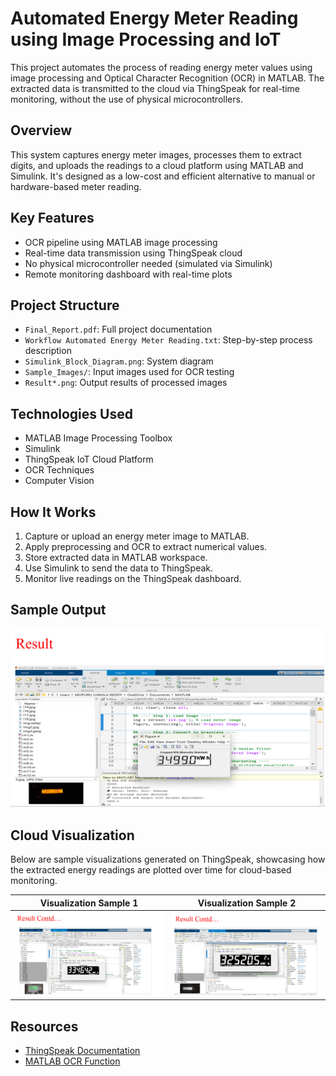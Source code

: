 # Automated Energy Meter Reading using Image Processing and IoT

This project automates the process of reading energy meter values using image processing and Optical Character Recognition (OCR) in MATLAB. The extracted data is transmitted to the cloud via ThingSpeak for real-time monitoring, without the use of physical microcontrollers.

##  Overview

This system captures energy meter images, processes them to extract digits, and uploads the readings to a cloud platform using MATLAB and Simulink. It's designed as a low-cost and efficient alternative to manual or hardware-based meter reading.

##  Key Features

- OCR pipeline using MATLAB image processing
- Real-time data transmission using ThingSpeak cloud
- No physical microcontroller needed (simulated via Simulink)
- Remote monitoring dashboard with real-time plots

##  Project Structure

- `Final_Report.pdf`: Full project documentation  
- `Workflow Automated Energy Meter Reading.txt`: Step-by-step process description  
- `Simulink_Block_Diagram.png`: System diagram  
- `Sample_Images/`: Input images used for OCR testing  
- `Result*.png`: Output results of processed images  

##  Technologies Used

- MATLAB Image Processing Toolbox  
- Simulink  
- ThingSpeak IoT Cloud Platform  
- OCR Techniques  
- Computer Vision  

##  How It Works

1. Capture or upload an energy meter image to MATLAB.
2. Apply preprocessing and OCR to extract numerical values.
3. Store extracted data in MATLAB workspace.
4. Use Simulink to send the data to ThingSpeak.
5. Monitor live readings on the ThingSpeak dashboard.

##  Sample Output

![Result Sample](Result1.png)

##  Cloud Visualization

Below are sample visualizations generated on ThingSpeak, showcasing how the extracted energy readings are plotted over time for cloud-based monitoring.

| Visualization Sample 1 | Visualization Sample 2 |
|------------------------|------------------------|
| ![Result 2](Result2.png) | ![Result 3](Result3.png) |

##  Resources

- [ThingSpeak Documentation](https://thingspeak.com/docs)
- [MATLAB OCR Function](https://www.mathworks.com/help/vision/ref/ocr.html)

